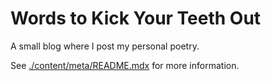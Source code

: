 # Words to Kick Your Teeth Out

A small blog where I post my personal poetry.

See [./content/meta/README.mdx](./content/meta/README.mdx) for more
information.
